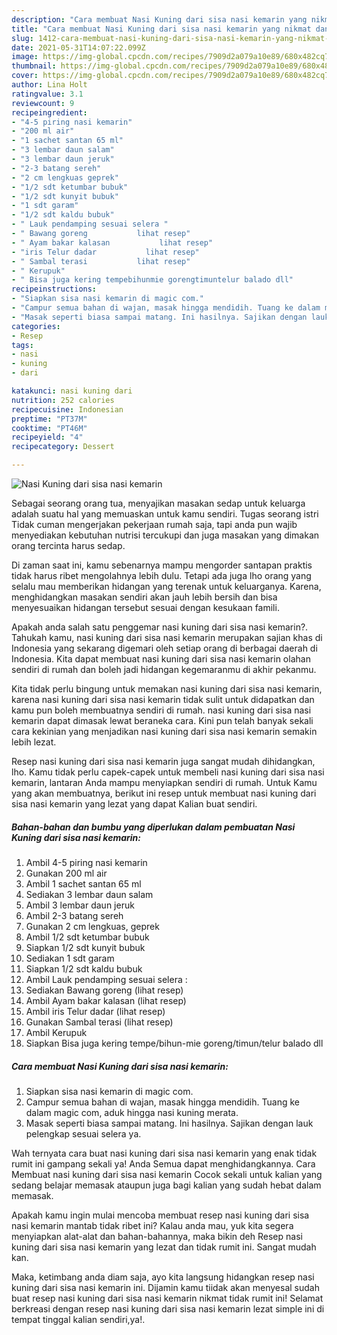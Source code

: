 ```yaml
---
description: "Cara membuat Nasi Kuning dari sisa nasi kemarin yang nikmat dan Mudah Dibuat"
title: "Cara membuat Nasi Kuning dari sisa nasi kemarin yang nikmat dan Mudah Dibuat"
slug: 1412-cara-membuat-nasi-kuning-dari-sisa-nasi-kemarin-yang-nikmat-dan-mudah-dibuat
date: 2021-05-31T14:07:22.099Z
image: https://img-global.cpcdn.com/recipes/7909d2a079a10e89/680x482cq70/nasi-kuning-dari-sisa-nasi-kemarin-foto-resep-utama.jpg
thumbnail: https://img-global.cpcdn.com/recipes/7909d2a079a10e89/680x482cq70/nasi-kuning-dari-sisa-nasi-kemarin-foto-resep-utama.jpg
cover: https://img-global.cpcdn.com/recipes/7909d2a079a10e89/680x482cq70/nasi-kuning-dari-sisa-nasi-kemarin-foto-resep-utama.jpg
author: Lina Holt
ratingvalue: 3.1
reviewcount: 9
recipeingredient:
- "4-5 piring nasi kemarin"
- "200 ml air"
- "1 sachet santan 65 ml"
- "3 lembar daun salam"
- "3 lembar daun jeruk"
- "2-3 batang sereh"
- "2 cm lengkuas geprek"
- "1/2 sdt ketumbar bubuk"
- "1/2 sdt kunyit bubuk"
- "1 sdt garam"
- "1/2 sdt kaldu bubuk"
- " Lauk pendamping sesuai selera "
- " Bawang goreng           lihat resep"
- " Ayam bakar kalasan           lihat resep"
- "iris Telur dadar           lihat resep"
- " Sambal terasi           lihat resep"
- " Kerupuk"
- " Bisa juga kering tempebihunmie gorengtimuntelur balado dll"
recipeinstructions:
- "Siapkan sisa nasi kemarin di magic com."
- "Campur semua bahan di wajan, masak hingga mendidih. Tuang ke dalam magic com, aduk hingga nasi kuning merata."
- "Masak seperti biasa sampai matang. Ini hasilnya. Sajikan dengan lauk pelengkap sesuai selera ya."
categories:
- Resep
tags:
- nasi
- kuning
- dari

katakunci: nasi kuning dari 
nutrition: 252 calories
recipecuisine: Indonesian
preptime: "PT37M"
cooktime: "PT46M"
recipeyield: "4"
recipecategory: Dessert

---
```



![Nasi Kuning dari sisa nasi kemarin](https://img-global.cpcdn.com/recipes/7909d2a079a10e89/680x482cq70/nasi-kuning-dari-sisa-nasi-kemarin-foto-resep-utama.jpg)

Sebagai seorang orang tua, menyajikan masakan sedap untuk keluarga adalah suatu hal yang memuaskan untuk kamu sendiri. Tugas seorang istri Tidak cuman mengerjakan pekerjaan rumah saja, tapi anda pun wajib menyediakan kebutuhan nutrisi tercukupi dan juga masakan yang dimakan orang tercinta harus sedap.

Di zaman  saat ini, kamu sebenarnya mampu mengorder santapan praktis tidak harus ribet mengolahnya lebih dulu. Tetapi ada juga lho orang yang selalu mau memberikan hidangan yang terenak untuk keluarganya. Karena, menghidangkan masakan sendiri akan jauh lebih bersih dan bisa menyesuaikan hidangan tersebut sesuai dengan kesukaan famili. 



Apakah anda salah satu penggemar nasi kuning dari sisa nasi kemarin?. Tahukah kamu, nasi kuning dari sisa nasi kemarin merupakan sajian khas di Indonesia yang sekarang digemari oleh setiap orang di berbagai daerah di Indonesia. Kita dapat membuat nasi kuning dari sisa nasi kemarin olahan sendiri di rumah dan boleh jadi hidangan kegemaranmu di akhir pekanmu.

Kita tidak perlu bingung untuk memakan nasi kuning dari sisa nasi kemarin, karena nasi kuning dari sisa nasi kemarin tidak sulit untuk didapatkan dan kamu pun boleh membuatnya sendiri di rumah. nasi kuning dari sisa nasi kemarin dapat dimasak lewat beraneka cara. Kini pun telah banyak sekali cara kekinian yang menjadikan nasi kuning dari sisa nasi kemarin semakin lebih lezat.

Resep nasi kuning dari sisa nasi kemarin juga sangat mudah dihidangkan, lho. Kamu tidak perlu capek-capek untuk membeli nasi kuning dari sisa nasi kemarin, lantaran Anda mampu menyiapkan sendiri di rumah. Untuk Kamu yang akan membuatnya, berikut ini resep untuk membuat nasi kuning dari sisa nasi kemarin yang lezat yang dapat Kalian buat sendiri.

<!--inarticleads1-->

##### Bahan-bahan dan bumbu yang diperlukan dalam pembuatan Nasi Kuning dari sisa nasi kemarin:

1. Ambil 4-5 piring nasi kemarin
1. Gunakan 200 ml air
1. Ambil 1 sachet santan 65 ml
1. Sediakan 3 lembar daun salam
1. Ambil 3 lembar daun jeruk
1. Ambil 2-3 batang sereh
1. Gunakan 2 cm lengkuas, geprek
1. Ambil 1/2 sdt ketumbar bubuk
1. Siapkan 1/2 sdt kunyit bubuk
1. Sediakan 1 sdt garam
1. Siapkan 1/2 sdt kaldu bubuk
1. Ambil  Lauk pendamping sesuai selera :
1. Sediakan  Bawang goreng           (lihat resep)
1. Ambil  Ayam bakar kalasan           (lihat resep)
1. Ambil iris Telur dadar           (lihat resep)
1. Gunakan  Sambal terasi           (lihat resep)
1. Ambil  Kerupuk
1. Siapkan  Bisa juga kering tempe/bihun-mie goreng/timun/telur balado dll




<!--inarticleads2-->

##### Cara membuat Nasi Kuning dari sisa nasi kemarin:

1. Siapkan sisa nasi kemarin di magic com.
1. Campur semua bahan di wajan, masak hingga mendidih. Tuang ke dalam magic com, aduk hingga nasi kuning merata.
1. Masak seperti biasa sampai matang. Ini hasilnya. Sajikan dengan lauk pelengkap sesuai selera ya.




Wah ternyata cara buat nasi kuning dari sisa nasi kemarin yang enak tidak rumit ini gampang sekali ya! Anda Semua dapat menghidangkannya. Cara Membuat nasi kuning dari sisa nasi kemarin Cocok sekali untuk kalian yang sedang belajar memasak ataupun juga bagi kalian yang sudah hebat dalam memasak.

Apakah kamu ingin mulai mencoba membuat resep nasi kuning dari sisa nasi kemarin mantab tidak ribet ini? Kalau anda mau, yuk kita segera menyiapkan alat-alat dan bahan-bahannya, maka bikin deh Resep nasi kuning dari sisa nasi kemarin yang lezat dan tidak rumit ini. Sangat mudah kan. 

Maka, ketimbang anda diam saja, ayo kita langsung hidangkan resep nasi kuning dari sisa nasi kemarin ini. Dijamin kamu tiidak akan menyesal sudah buat resep nasi kuning dari sisa nasi kemarin nikmat tidak rumit ini! Selamat berkreasi dengan resep nasi kuning dari sisa nasi kemarin lezat simple ini di tempat tinggal kalian sendiri,ya!.

